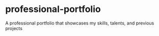 # professional-portfolio
A professional portfolio that showcases my skills, talents, and previous projects
